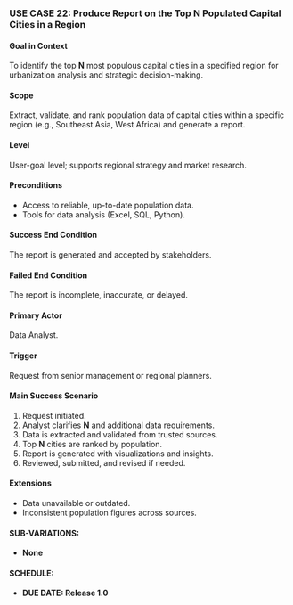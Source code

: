 ### **USE CASE 22: Produce Report on the Top N Populated Capital Cities in a Region**

#### **Goal in Context**
To identify the top **N** most populous capital cities in a specified region for urbanization analysis and strategic decision-making.

#### **Scope**
Extract, validate, and rank population data of capital cities within a specific region (e.g., Southeast Asia, West Africa) and generate a report.

#### **Level**
User-goal level; supports regional strategy and market research.

#### **Preconditions**
- Access to reliable, up-to-date population data.
- Tools for data analysis (Excel, SQL, Python).

#### **Success End Condition**
The report is generated and accepted by stakeholders.

#### **Failed End Condition**
The report is incomplete, inaccurate, or delayed.

#### **Primary Actor**
Data Analyst.

#### **Trigger**
Request from senior management or regional planners.

#### **Main Success Scenario**
1. Request initiated.
2. Analyst clarifies **N** and additional data requirements.
3. Data is extracted and validated from trusted sources.
4. Top **N** cities are ranked by population.
5. Report is generated with visualizations and insights.
6. Reviewed, submitted, and revised if needed.

#### **Extensions**
- Data unavailable or outdated.
- Inconsistent population figures across sources.

#### **SUB-VARIATIONS**:
- **None**

#### **SCHEDULE**:
- **DUE DATE: Release 1.0**
